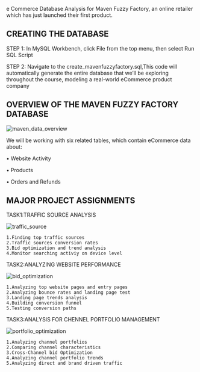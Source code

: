 e Commerce Database Analysis for Maven Fuzzy Factory, an online retailer which has just launched their first product.




## CREATING THE DATABASE

STEP 1: In MySQL Workbench, click File from the top menu, then select Run SQL Script

STEP 2: Navigate to the create_mavenfuzzyfactory.sql,This code will automatically generate the entire database that we’ll be exploring throughout the course, modeling a
real-world eCommerce product company
## OVERVIEW OF THE MAVEN FUZZY FACTORY DATABASE
![maven_data_overview](https://github.com/niladri-dey/SQL-FOR-ANALYTICS-BUSINESS-INTELLIGENCE/assets/63118910/ace13cea-ca6e-4ec6-a6e1-510d9e04361e)

We will be working with six related tables,
which contain eCommerce data about:

• Website Activity

• Products


• Orders and Refunds
## MAJOR PROJECT ASSIGNMENTS
TASK1:TRAFFIC SOURCE ANALYSIS


![traffic_source](https://github.com/niladri-dey/SQL-FOR-ANALYTICS-BUSINESS-INTELLIGENCE/assets/63118910/f26ffc90-4532-487b-a3ba-357490e18671)

    1.Finding top traffic sources
    2.Traffic sources conversion rates
    3.Bid optimization and trend analysis
    4.Monitor searching activiy on device level
TASK2:ANALYZING WEBSITE PERFORMANCE


![bid_optimization](https://github.com/niladri-dey/SQL-FOR-ANALYTICS-BUSINESS-INTELLIGENCE/assets/63118910/b106940a-3cdf-4691-a15b-f5fbbcd9f370)

    1.Analyzing top website pages and entry pages
    2.Analyzing bounce rates and landing page test
    3.Landing page trends analysis
    4.Building conversion funnel 
    5.Testing conversion paths
TASK3:ANALYSIS FOR CHENNEL PORTFOLIO MANAGEMENT


![portfolio_optimization](https://github.com/niladri-dey/SQL-FOR-ANALYTICS-BUSINESS-INTELLIGENCE/assets/63118910/c73e7de5-1117-49ef-8f5d-390272dab9a6)

    1.Analyzing channel portfolios
    2.Comparing channel characteristics
    3.Cross-Channel bid Optimization
    4.Analyzing channel portfolio trends
    5.Analyzing direct and brand driven traffic
